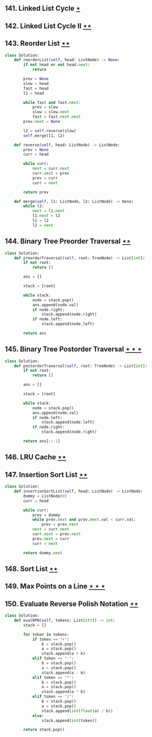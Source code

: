 ## 141. Linked List Cycle [$\star$](https://leetcode.com/problems/linked-list-cycle)

## 142. Linked List Cycle II [$\star\star$](https://leetcode.com/problems/linked-list-cycle-ii)

## 143. Reorder List [$\star\star$](https://leetcode.com/problems/reorder-list)

```python
class Solution:
    def reorderList(self, head: ListNode) -> None:
        if not head or not head.next:
            return

        prev = None
        slow = head
        fast = head
        l1 = head

        while fast and fast.next:
            prev = slow
            slow = slow.next
            fast = fast.next.next
        prev.next = None

        l2 = self.reverse(slow)
        self.merge(l1, l2)

    def reverse(self, head: ListNode) -> ListNode:
        prev = None
        curr = head

        while curr:
            next = curr.next
            curr.next = prev
            prev = curr
            curr = next

        return prev

    def merge(self, l1: ListNode, l2: ListNode) -> None:
        while l2:
            next = l1.next
            l1.next = l2
            l1 = l2
            l2 = next
```

## 144. Binary Tree Preorder Traversal [$\star\star$](https://leetcode.com/problems/binary-tree-preorder-traversal)

```python
class Solution:
    def preorderTraversal(self, root: TreeNode) -> List[int]:
        if not root:
            return []

        ans = []

        stack = [root]

        while stack:
            node = stack.pop()
            ans.append(node.val)
            if node.right:
                stack.append(node.right)
            if node.left:
                stack.append(node.left)

        return ans
```

## 145. Binary Tree Postorder Traversal [$\star\star\star$](https://leetcode.com/problems/binary-tree-postorder-traversal)

```python
class Solution:
    def postorderTraversal(self, root: TreeNode) -> List[int]:
        if not root:
            return []

        ans = []

        stack = [root]

        while stack:
            node = stack.pop()
            ans.append(node.val)
            if node.left:
                stack.append(node.left)
            if node.right:
                stack.append(node.right)

        return ans[::-1]
```

## 146. LRU Cache [$\star\star$](https://leetcode.com/problems/lru-cache)

## 147. Insertion Sort List [$\star\star$](https://leetcode.com/problems/insertion-sort-list)

```python
class Solution:
    def insertionSortList(self, head: ListNode) -> ListNode:
        dummy = ListNode(0)
        curr = head

        while curr:
            prev = dummy
            while prev.next and prev.next.val < curr.val:
                prev = prev.next
            next = curr.next
            curr.next = prev.next
            prev.next = curr
            curr = next

        return dummy.next
```

## 148. Sort List [$\star\star$](https://leetcode.com/problems/sort-list)

## 149. Max Points on a Line [$\star\star\star$](https://leetcode.com/problems/max-points-on-a-line)

## 150. Evaluate Reverse Polish Notation [$\star\star$](https://leetcode.com/problems/evaluate-reverse-polish-notation)

```python
class Solution:
    def evalRPN(self, tokens: List[str]) -> int:
        stack = []

        for token in tokens:
            if token == "+":
                b = stack.pop()
                a = stack.pop()
                stack.append(a + b)
            elif token == "-":
                b = stack.pop()
                a = stack.pop()
                stack.append(a - b)
            elif token == "*":
                b = stack.pop()
                a = stack.pop()
                stack.append(a * b)
            elif token == "/":
                b = stack.pop()
                a = stack.pop()
                stack.append(int(float(a) / b))
            else:
                stack.append(int(token))

        return stack.pop()
```

